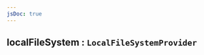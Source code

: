 ```yaml
---
jsDoc: true
---
```


<a name="module-storage-localfilesystem" id="module-storage-localfilesystem"></a>

## localFileSystem : `LocalFileSystemProvider`

